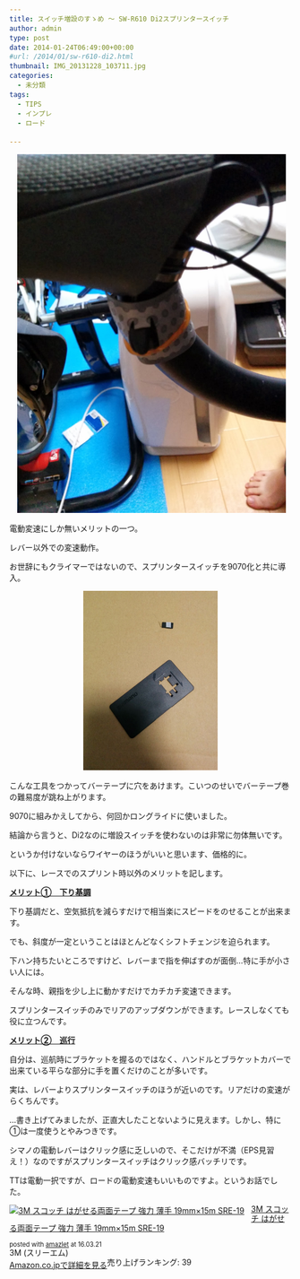 ```yaml
---
title: スイッチ増設のすゝめ ～ SW-R610 Di2スプリンタースイッチ
author: admin
type: post
date: 2014-01-24T06:49:00+00:00
#url: /2014/01/sw-r610-di2.html
thumbnail: IMG_20131228_103711.jpg
categories:
  - 未分類
tags:
  - TIPS
  - インプレ
  - ロード

---
```

<div class="separator" style="clear: both; text-align: center;">
  <a href="IMG_20131228_103711.jpg" imageanchor="1" style="margin-left: 1em; margin-right: 1em;"><img border="0" height="640" src="./IMG_20131228_103711.jpg" width="480" /></a>
</div>

電動変速にしか無いメリットの一つ。

レバー以外での変速動作。

お世辞にもクライマーではないので、スプリンタースイッチを9070化と共に導入。

<div class="separator" style="clear: both; text-align: center;">
  <a href="IMG_20131228_103655.jpg" imageanchor="1" style="margin-left: 1em; margin-right: 1em;"><img border="0" height="320" src="./IMG_20131228_103655.jpg" width="240" /></a>
</div>

こんな工具をつかってバーテープに穴をあけます。こいつのせいでバーテープ巻の難易度が跳ね上がります。

9070に組みかえしてから、何回かロングライドに使いました。

結論から言うと、Di2なのに増設スイッチを使わないのは非常に勿体無いです。

というか付けないならワイヤーのほうがいいと思います、価格的に。

以下に、レースでのスプリント時以外のメリットを記します。

**<u>メリット①　下り基調</u>**

下り基調だと、空気抵抗を減らすだけで相当楽にスピードをのせることが出来ます。

でも、斜度が一定ということはほとんどなくシフトチェンジを迫られます。

下ハン持ちたいところですけど、レバーまで指を伸ばすのが面倒…特に手が小さい人には。

そんな時、親指を少し上に動かすだけでカチカチ変速できます。

スプリンタースイッチのみでリアのアップダウンができます。レースしなくても役に立つんです。

<u>**メリット②　巡行**</u>

自分は、巡航時にブラケットを握るのではなく、ハンドルとブラケットカバーで出来ている平らな部分に手を置くだけのことが多いです。

実は、レバーよりスプリンタースイッチのほうが近いのです。リアだけの変速がらくちんです。

…書き上げてみましたが、正直大したことないように見えます。しかし、特に①は一度使うとやみつきです。

シマノの電動レバーはクリック感に乏しいので、そこだけが不満（EPS見習え！）なのですがスプリンタースイッチはクリック感バッチリです。

TTは電動一択ですが、ロードの電動変速もいいものですよ。というお話でした。



<div class="amazlet-box" style="margin-bottom:0px;">
  <div class="amazlet-image" style="float:left;margin:0px 12px 1px 0px;">
    <a href="http://www.amazon.co.jp/exec/obidos/ASIN/B00BPJKM4E/gensobunya-22/ref=nosim/" name="amazletlink" target="_blank"><img src="https://images-fe.ssl-images-amazon.com/images/I/51BWtRw9PFL._SL160_.jpg" alt="3M スコッチ はがせる両面テープ 強力 薄手 19mm×15m SRE-19" style="border: none;" /></a>
  </div>

  <div class="amazlet-info" style="line-height:120%; margin-bottom: 10px">
    <div class="amazlet-name" style="margin-bottom:10px;line-height:120%">
<a href="http://www.amazon.co.jp/exec/obidos/ASIN/B00BPJKM4E/gensobunya-22/ref=nosim/" name="amazletlink" target="_blank">3M スコッチ はがせる両面テープ 強力 薄手 19mm×15m SRE-19</a></p>

<div class="amazlet-powered-date" style="font-size:80%;margin-top:5px;line-height:120%">
  posted with <a href="http://www.amazlet.com/" title="amazlet" target="_blank">amazlet</a> at 16.03.21
</div>


<div class="amazlet-detail">
3M (スリーエム) <br />売り上げランキング: 39


<div class="amazlet-sub-info" style="float: left;">
<div class="amazlet-link" style="margin-top: 5px">
  <a href="http://www.amazon.co.jp/exec/obidos/ASIN/B00BPJKM4E/gensobunya-22/ref=nosim/" name="amazletlink" target="_blank">Amazon.co.jpで詳細を見る</a>
</div>

  </div>

  <div class="amazlet-footer" style="clear: left">
  </div>
</div>

